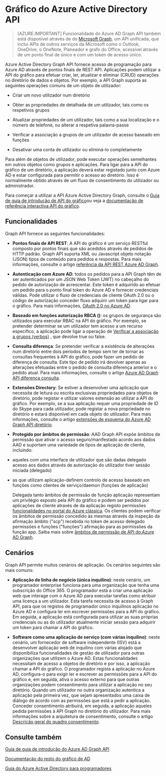 <properties
   pageTitle="Gráfico do Azure Active Directory API | Microsoft Azure"
   description="Um guia de descrição geral e guia de introdução para que lhe permite o acesso de programação ao Azure AD através de pontos finais de REST API API Graph."
   services="active-directory"
   documentationCenter=""
   authors="PatAltimore"
   manager="mbaldwin"
   editor="mbaldwin" />
<tags
   ms.service="active-directory"
   ms.devlang="na"
   ms.topic="article"
   ms.tgt_pltfrm="na"
   ms.workload="identity"
   ms.date="09/16/2016"
   ms.author="mbaldwin" />

# <a name="azure-active-directory-graph-api"></a>Gráfico do Azure Active Directory API

> [AZURE.IMPORTANT] Funcionalidade do Azure AD Graph API também está disponível através de do [Microsoft Graph](https://graph.microsoft.io/), um API unificada, que inclui APIs de outros serviços da Microsoft como o Outlook, OneDrive, o OneNote, Planeador e grafo do Office, acessível através de um ponto final de único e com um token de acesso único.

Azure Active Directory Graph API fornece acesso de programação para Azure AD através de pontos finais de REST API. Aplicações podem utilizar a API do gráfico para efetuar criar, ler, atualizar e eliminar (CRUD) operações no diretório de dados e objetos. Por exemplo, a API Graph suporta as seguintes operações comuns de um objeto de utilizador:

- Criar um novo utilizador num diretório

- Obter as propriedades de detalhada de um utilizador, tais como os respetivos grupos

- Atualizar propriedades de um utilizador, tais como a sua localização e o número de telefone, ou alterar a respetiva palavra-passe

- Verificar a associação a grupos de um utilizador de acesso baseado em funções

- Desativar uma conta de utilizador ou eliminá-lo completamente

Para além de objetos de utilizador, pode executar operações semelhantes em outros objetos como grupos e aplicações. Para ligar para a API do gráfico de um diretório, a aplicação deverá estar registado junto com Azure AD e estar configurada para permitir o acesso ao diretório. Isso é normalmente obtido através de um fluxo de consentimento do utilizador ou administrador.

Para começar a utilizar a API Azure Active Directory Graph, consulte o [Guia de guia de introdução de API do gráfico](active-directory-graph-api-quickstart.md)ou veja a [documentação de referência interactiva API do gráfico](https://msdn.microsoft.com/Library/Azure/Ad/Graph/api/api-catalog).


## <a name="features"></a>Funcionalidades

Graph API fornece as seguintes funcionalidades:

- **Pontos finais de API REST**: A API do gráfico é um serviço RESTful composto por pontos finais que são acedidos através de pedidos de HTTP padrão. Graph API suporta XML ou Javascript objeto notação (JSON) tipos de conteúdo para pedidos e respostas. Para mais informações, consulte o artigo [referência da API REST Azure AD Graph](https://msdn.microsoft.com/Library/Azure/Ad/Graph/api/api-catalog).

- **Autenticação com Azure AD**: todos os pedidos para a API Graph têm de ser autenticados por um JSON Web Token (JWT) no cabeçalho do pedido de autorização de acrescentar. Este token é adquirido ao efetuar um pedido para o ponto final token do Azure AD e fornecer credenciais válidas. Pode utilizar o fluxo de credenciais de cliente OAuth 2.0 ou o código de autorização conceder fluxo adquirir um token para ligar para o gráfico. Para mais informações, [OAuth 2.0 no Azure AD](https://msdn.microsoft.com/library/azure/dn645545.aspx).

- **Baseado em funções autorização RBCA ()**: os grupos de segurança são utilizados para executar RBAC na API do gráfico. Por exemplo, se pretender determinar se um utilizador tem acesso a um recurso específico, a aplicação pode ligar a operação de [Verificar a associação a grupos (verbos)](https://msdn.microsoft.com/Library/Azure/Ad/Graph/api/groups-operations#FunctionsandactionsongroupsCheckmembershipinaspecificgrouptransitive) , que devolve true ou false.

- **Consulta diferença**: Se pretender verificar a existência de alterações num diretório entre dois períodos de tempo sem ter de tornar as consultas frequentes à API do gráfico, pode fazer um pedido de diferença de consulta. Este tipo de pedido irá devolver apenas as alterações efetuadas entre o pedido de consulta diferença anterior e o pedido atual. Para mais informações, consulte o artigo [Azure AD Graph API diferença consulta](https://msdn.microsoft.com/Library/Azure/Ad/Graph/howto/azure-ad-graph-api-differential-query).

- **Extensões Directory**: Se estiver a desenvolver uma aplicação que necessita de leitura ou escrita exclusivas propriedades para objetos de diretório, pode registar e utilizar valores extensão ao utilizar a API do gráfico. Por exemplo, se a sua aplicação requer uma propriedade de ID do Skype para cada utilizador, pode registar a nova propriedade no diretório e estará disponível em cada objeto do utilizador. Para mais informações, consulte o artigo [extensões de esquema do Azure AD Graph API diretório](https://msdn.microsoft.com/Library/Azure/Ad/Graph/howto/azure-ad-graph-api-directory-schema-extensions).

- **Protegido por âmbitos de permissão**: AAD Graph API expõe âmbitos de permissão que ativar o acesso seguro/manifestado acordo aos dados AAD e suportam uma variedade de tipos de aplicação de cliente, incluindo:
 - aqueles com uma interface de utilizador que são dadas delegado acesso aos dados através de autorização do utilizador tiver sessão iniciada (delegado)
  - as que utilizam aplicação-definem controlo de acesso baseado em funções como clientes de serviço/daemon (funções de aplicação)

    Delegada tanto âmbitos de permissão de função aplicação representam um privilégio exposto pela API do gráfico e podem ser pedidos por aplicações de cliente através de da aplicação registo permissões [funcionalidades no portal do Azure clássica](https://manage.windowsazure.com). Os clientes podem verificar os âmbitos de permissão concedido às mesmas através da inspeção da afirmação âmbito ("scp") recebida no token de acesso delegado permissões e funções ("funções") afirmação para as permissões da função app. Saiba mais sobre [âmbitos de permissão de API do Azure AD Graph](https://msdn.microsoft.com/Library/Azure/Ad/Graph/howto/azure-ad-graph-api-permission-scopes).


## <a name="scenarios"></a>Cenários

Graph API permite muitos cenários de aplicação. Os cenários seguintes são mais comuns:

- **Aplicação de linha de negócio (única inquilino)**: neste cenário, um programador enterprise funciona para uma organização que tenha uma subscrição do Office 365. O programador está a criar uma aplicação web que interage com o Azure AD para executar tarefas como atribuir uma licença a um utilizador. Esta tarefa necessita de acesso à Graph API, para que os registos de programador único inquilinos aplicação no Azure AD e configura ler em escrever permissões para a API do gráfico. Em seguida, a aplicação está configurada para utilizar as suas próprias credenciais ou as do utilizador atualmente iniciar sessão para adquirir um token para chamar a API do gráfico.

- **Software como uma aplicação de serviço (com várias inquilino)**: neste cenário, um fornecedor de software independente (ISV) está a desenvolver aplicação web de inquilino com várias alojado que disponibiliza funcionalidades de gestão de utilizador para outras organizações que utilizem o Azure AD. Estas funcionalidades necessitam de acesso a objetos de diretório e por isso, a aplicação chamar a API do gráfico. O programador regista a aplicação no Azure AD, configura-o para exigir ler e escrever as permissões para a API do gráfico e, em seguida, ativa o acesso externo para que outras organizações podem consentimento para utilizar a aplicação no seu diretório. Quando um utilizador no outra organização autentica a aplicação pela primeira vez, que sejam apresentados uma caixa de diálogo de acordo com as permissões que está a pedir a aplicação.  Conceder consentimento atribuirá, em seguida, a aplicação aqueles pedida permissões à API Graph no diretório do utilizador. Para mais informações sobre a arquitetura de consentimento, consulte o artigo [Descrição geral do quadro consentimento](active-directory-integrating-applications.md).

## <a name="see-also"></a>Consulte também

[Guia de guia de introdução do Azure AD Graph API](active-directory-graph-api-quickstart.md)

[Documentação do resto do gráfico de AD](https://msdn.microsoft.com/Library/Azure/Ad/Graph/api/api-catalog)

[Guia do Azure Active Directory para programadores](active-directory-developers-guide.md)
